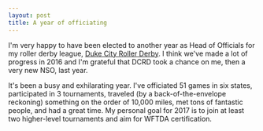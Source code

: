```yaml
---
layout: post
title: A year of officiating
---
```


I'm very happy to have been elected to another year as Head of Officials for my roller derby league, 
[Duke City Roller Derby](http://www.dukecityderby.com/). I think we've made a lot of progress in 2016 and I'm 
grateful that DCRD took a chance on me, then a very new NSO, last year.

It's been a busy and exhilarating year. I've officiated 51 games in six states, participated in 3 tournaments, 
traveled (by a back-of-the-envelope reckoning) something on the order of 10,000 miles, met tons of fantastic people, and had a great time. 
My personal goal for 2017 is to join at least two higher-level tournaments and aim for WFTDA certification.
